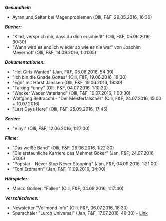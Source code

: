 _**Gesundheit:**_
- Ayran und Selter bei Magenproblemen (Olli, F&F, 29.05.2016, 16:30)

_**Bücher:**_  
- "Kind, versprich mir, dass du dich erschießt" (Olli, F&F, 05.06.2016, 30:30)
- "Wann wird es endlich wieder so wie es nie war" von Joachim Meyerhoff (Olli, F&F, 14.09.2016, 1:01:05)

_**Dokumentationen:**_  
- "Hot Girls Wanted" (Jan, F&F, 05.06.2016, 54:30)
- "Ich bin die Gnade Gottes" (Olli, F&F, 19.06.2016, 18:30)
- "Ego" mit Horst Janssen (Olli, F&F, 19.06.2016, 19:30)
- "Talking Funny" (Olli, F&F, 04.07.2016, 1:10:30)
- "Wecker Wader Vaterland" (Olli, F&F, 10.07.2016, 1:00:30)
- Wolfgang Beltracchi - "Der Meisterfälscher" (Olli, F&F, 24.07.2016, 15:00 + 10.07.2016)
- "Last Days Here" (Olli, F&F, 25.09.2016, 17:45)

_**Serien:**_
- "Vinyl" (Olli, F&F, 12.06.2016, 1:27:00)

_**Filme:**_
- "Das weiße Band" (Olli, F&F, 26.06.2016, 1:22:30)
- "Die erstaunliche Karriere des Mehmet Göker" (Jan, F&F, 24.07.2016, 51:00)
- "Popstar - Never Stop Never Stopping" (Jan, F&F, 04.09.2016, 1:21:00)
- "Toni Erdmann" (Jan, F&F, 11.09.2016, 34:00)
  
_**Hörspieler:**_
- Marco Göllner: "Fallen" (Olli, F&F, 04.09.2016, 1:17:40)


_**Verschiedenes:**_
- Newsletter "Vollmond Info" (Olli, F&F, 06.07.2016, 18:30)
- Sparschäler "Lurch Universal" (Jan, F&F, 17.07.2016, 46:30) - [Link](https://www.kochform.de/Lurch-Sparschaeler-Universal.htm?affiliate=BingShopping&msclkid=23d4ca0df342183080d2af69514d2f95)

